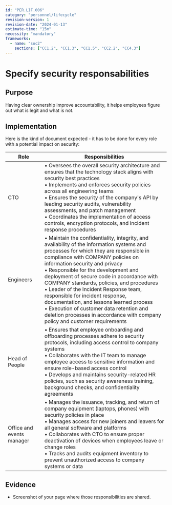 ```yaml
---
id: "PER.LIF.006"
category: "personnel/lifecycle"
revision-version: 1
revision-date: "2024-01-13"
estimate-time: "15m"
necessity: "mandatory"
frameworks:
  - name: "soc2"
    sections: ["CC1.2", "CC1.3", "CC1.5", "CC2.2", "CC4.3"]
---
```


# Specify security responsabilities

## Purpose

Having clear ownership improve accountability, it helps employees figure out
what is legit and what is not.

## Implementation

Here is the kind of document expected - it has to be done for every role with a
potential impact on security:

| Role                      | Responsibilities                                                                                                                                                                                                                                                                                                                                                                                                                                                                                                                                                                                    |
| ------------------------- | --------------------------------------------------------------------------------------------------------------------------------------------------------------------------------------------------------------------------------------------------------------------------------------------------------------------------------------------------------------------------------------------------------------------------------------------------------------------------------------------------------------------------------------------------------------------------------------------------- |
| CTO                       | • Oversees the overall security architecture and ensures that the technology stack aligns with security best practices<br>• Implements and enforces security policies across all engineering teams<br>• Ensures the security of the company's API by leading security audits, vulnerability assessments, and patch management<br>• Coordinates the implementation of access controls, encryption protocols, and incident response procedures                                                                                                                                                        |
| Engineers                 | • Maintain the confidentiality, integrity, and availability of the information systems and processes for which they are responsible in compliance with COMPANY policies on information security and privacy<br>• Responsible for the development and deployment of secure code in accordance with COMPANY standards, policies, and procedures<br>• Leader of the Incident Response team, responsible for incident response, documentation, and lessons learned process<br>• Execution of customer data retention and deletion processes in accordance with company policy and customer requirements |
| Head of People            | • Ensures that employee onboarding and offboarding processes adhere to security protocols, including access control to company systems<br>• Collaborates with the IT team to manage employee access to sensitive information and ensure role-based access control<br>• Develops and maintains security-related HR policies, such as security awareness training, background checks, and confidentiality agreements                                                                                                                                                                                  |
| Office and events manager | • Manages the issuance, tracking, and return of company equipment (laptops, phones) with security policies in place<br>• Manages access for new joiners and leavers for all general software and platforms<br>• Collaborates with CTO to ensure proper deactivation of devices when employees leave or change roles<br>• Tracks and audits equipment inventory to prevent unauthorized access to company systems or data                                                                                                                                                                            |

## Evidence

- Screenshot of your page where those responsibilities are shared.
